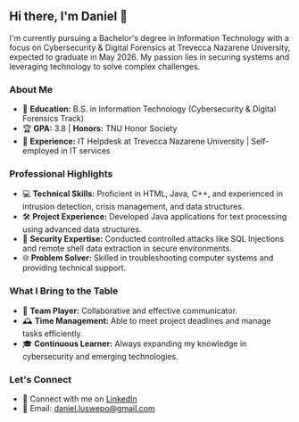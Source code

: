 ## Hi there, I'm Daniel 👋

I'm currently pursuing a Bachelor's degree in Information Technology with a focus on Cybersecurity & Digital Forensics at Trevecca Nazarene University, expected to graduate in May 2026. My passion lies in securing systems and leveraging technology to solve complex challenges.

### About Me
- 🌟 **Education:** B.S. in Information Technology (Cybersecurity & Digital Forensics Track)
- 🏆 **GPA:** 3.8 | **Honors:** TNU Honor Society
- 💼 **Experience:** IT Helpdesk at Trevecca Nazarene University | Self-employed in IT services

### Professional Highlights
- 💻 **Technical Skills:** Proficient in HTML, Java, C++, and experienced in intrusion detection, crisis management, and data structures.
- 🛠️ **Project Experience:** Developed Java applications for text processing using advanced data structures.
- 🔐 **Security Expertise:** Conducted controlled attacks like SQL Injections and remote shell data extraction in secure environments.
- 🌐 **Problem Solver:** Skilled in troubleshooting computer systems and providing technical support.

### What I Bring to the Table
- 🤝 **Team Player:** Collaborative and effective communicator.
- 🕰️ **Time Management:** Able to meet project deadlines and manage tasks efficiently.
- 🎓 **Continuous Learner:** Always expanding my knowledge in cybersecurity and emerging technologies.

### Let's Connect
- 🔗 Connect with me on [LinkedIn](your-linkedin-profile)
- 📧 Email: daniel.luswepo@gmail.com
